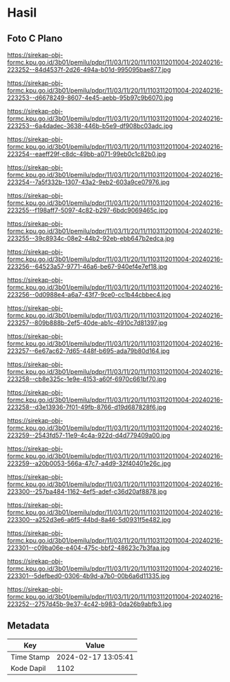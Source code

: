 # Hasil

## Foto C Plano

https://sirekap-obj-formc.kpu.go.id/3b01/pemilu/pdpr/11/03/11/20/11/1103112011004-20240216-223252--84d4537f-2d26-494a-b01d-995095bae877.jpg

https://sirekap-obj-formc.kpu.go.id/3b01/pemilu/pdpr/11/03/11/20/11/1103112011004-20240216-223253--d6678249-8607-4e45-aebb-95b97c9b6070.jpg

https://sirekap-obj-formc.kpu.go.id/3b01/pemilu/pdpr/11/03/11/20/11/1103112011004-20240216-223253--6a4dadec-3638-446b-b5e9-df908bc03adc.jpg

https://sirekap-obj-formc.kpu.go.id/3b01/pemilu/pdpr/11/03/11/20/11/1103112011004-20240216-223254--eaeff29f-c8dc-49bb-a071-99eb0c1c82b0.jpg

https://sirekap-obj-formc.kpu.go.id/3b01/pemilu/pdpr/11/03/11/20/11/1103112011004-20240216-223254--7a5f332b-1307-43a2-9eb2-603a9ce07976.jpg

https://sirekap-obj-formc.kpu.go.id/3b01/pemilu/pdpr/11/03/11/20/11/1103112011004-20240216-223255--f198aff7-5097-4c82-b297-6bdc9069465c.jpg

https://sirekap-obj-formc.kpu.go.id/3b01/pemilu/pdpr/11/03/11/20/11/1103112011004-20240216-223255--39c8934c-08e2-44b2-92eb-ebb647b2edca.jpg

https://sirekap-obj-formc.kpu.go.id/3b01/pemilu/pdpr/11/03/11/20/11/1103112011004-20240216-223256--64523a57-9771-46a6-be67-940ef4e7ef18.jpg

https://sirekap-obj-formc.kpu.go.id/3b01/pemilu/pdpr/11/03/11/20/11/1103112011004-20240216-223256--0d0988e4-a6a7-43f7-9ce0-cc1b44cbbec4.jpg

https://sirekap-obj-formc.kpu.go.id/3b01/pemilu/pdpr/11/03/11/20/11/1103112011004-20240216-223257--809b888b-2ef5-40de-ab1c-4910c7d81397.jpg

https://sirekap-obj-formc.kpu.go.id/3b01/pemilu/pdpr/11/03/11/20/11/1103112011004-20240216-223257--6e67ac62-7d65-448f-b695-ada79b80d164.jpg

https://sirekap-obj-formc.kpu.go.id/3b01/pemilu/pdpr/11/03/11/20/11/1103112011004-20240216-223258--cb8e325c-1e9e-4153-a60f-6970c661bf70.jpg

https://sirekap-obj-formc.kpu.go.id/3b01/pemilu/pdpr/11/03/11/20/11/1103112011004-20240216-223258--d3e13936-7f01-49fb-8766-d19d687828f6.jpg

https://sirekap-obj-formc.kpu.go.id/3b01/pemilu/pdpr/11/03/11/20/11/1103112011004-20240216-223259--2543fd57-11e9-4c4a-922d-d4d779409a00.jpg

https://sirekap-obj-formc.kpu.go.id/3b01/pemilu/pdpr/11/03/11/20/11/1103112011004-20240216-223259--a20b0053-566a-47c7-a4d9-32f40401e26c.jpg

https://sirekap-obj-formc.kpu.go.id/3b01/pemilu/pdpr/11/03/11/20/11/1103112011004-20240216-223300--257ba484-1162-4ef5-adef-c36d20af8878.jpg

https://sirekap-obj-formc.kpu.go.id/3b01/pemilu/pdpr/11/03/11/20/11/1103112011004-20240216-223300--a252d3e6-a6f5-44bd-8a46-5d0931f5e482.jpg

https://sirekap-obj-formc.kpu.go.id/3b01/pemilu/pdpr/11/03/11/20/11/1103112011004-20240216-223301--c09ba06e-e404-475c-bbf2-48623c7b3faa.jpg

https://sirekap-obj-formc.kpu.go.id/3b01/pemilu/pdpr/11/03/11/20/11/1103112011004-20240216-223301--5defbed0-0306-4b9d-a7b0-00b6a6d11335.jpg

https://sirekap-obj-formc.kpu.go.id/3b01/pemilu/pdpr/11/03/11/20/11/1103112011004-20240216-223252--2757d45b-9e37-4c42-b983-0da26b9abfb3.jpg


## Metadata

| Key        | Value               |
| ---------- | ------------------- |
| Time Stamp | 2024-02-17 13:05:41 |
| Kode Dapil | 1102                |



